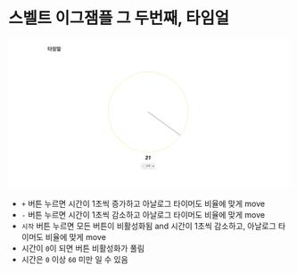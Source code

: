 # 스벨트 이그잼플 그 두번째, 타임얼

![](./preview.png)

- <code>+</code> 버튼 누르면 시간이 1초씩 증가하고 아날로그 타이머도 비율에 맞게 move
- <code>-</code> 버튼 누르면 시간이 1초씩 감소하고 아날로그 타이머도 비율에 맞게 move
- <code>시작</code> 버튼 누르면 모든 버튼이 비활성화됨 and 시간이 1초씩 감소하고, 아날로그 타이머도 비율에 맞게 move
- 시간이 <code>0</code>이 되면 버튼 비활성화가 풀림
- 시간은 <code>0</code> 이상 <code>60</code> 미만 일 수 있음
